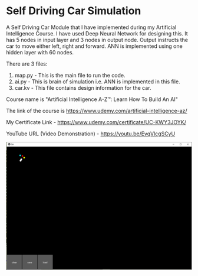 # Self Driving Car Simulation

A Self Driving Car Module that I have implemented during my Artificial Intelligence Course. I have used Deep Neural Network for designing this. It has 5 nodes in input layer and 3 nodes in output node. Output instructs the car to move either left, right and forward. ANN is implemented using one hidden layer with 60 nodes.

There are 3 files:

1. map.py - This is the main file to run the code. 
2. ai.py - This is brain of simulation i.e. ANN is implemented in this file. 
3. car.kv - This file contains design information for the car.

Course name is "Artificial Intelligence A-Z™: Learn How To Build An AI"

The link of the course is https://www.udemy.com/artificial-intelligence-az/

My Certificate Link - https://www.udemy.com/certificate/UC-KWY3JOYK/

YouTube URL (Video Demonstration) -  https://youtu.be/EvqVlcgSCyU

![alt_text](https://github.com/TDP4you/Self-Driving-Car-Module/blob/master/Screenshot_Self_Driving_Car_Modele.png)
